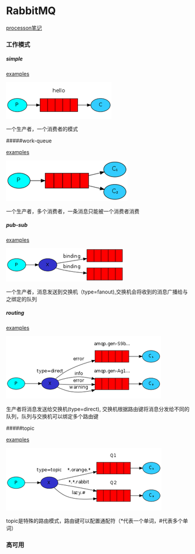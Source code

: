# RabbitMQ

[processon笔记](https://www.processon.com/view/link/62d603317d9c0858545891ae)

### 工作模式

##### simple

[examples](https://github.com/liu149/rabbitmq-examples/tree/main/src/main/java/com/example/rabbitmq/simple)

![simple](https://github.com/liu149/rabbitmq-examples/blob/main/src/main/resources/static/simple.png?raw=true)



一个生产者，一个消费者的模式



#####work-queue

[examples](https://github.com/liu149/rabbitmq-examples/tree/main/src/main/java/com/example/rabbitmq/workQueue)

![workqueue](https://github.com/liu149/rabbitmq-examples/blob/main/src/main/resources/static/work-queue.png?raw=true)

一个生产者，多个消费者，一条消息只能被一个消费者消费



##### pub-sub

[examples](https://github.com/liu149/rabbitmq-examples/tree/main/src/main/java/com/example/rabbitmq/pubSub)

![pubSub](https://github.com/liu149/rabbitmq-examples/blob/main/src/main/resources/static/pub-sub.png?raw=true)

一个生产者，消息发送到交换机（type=fanout),交换机会将收到的消息广播给与之绑定的队列



##### routing

[examples](https://github.com/liu149/rabbitmq-examples/tree/main/src/main/java/com/example/rabbitmq/routing)

![routing](https://github.com/liu149/rabbitmq-examples/blob/main/src/main/resources/static/routing.png?raw=true)

生产者将消息发送给交换机(type=direct), 交换机根据路由键将消息分发给不同的队列，队列与交换机可以绑定多个路由键



#####topic

[examples](https://github.com/liu149/rabbitmq-examples/tree/main/src/main/java/com/example/rabbitmq/topic)

![topic](https://github.com/liu149/rabbitmq-examples/blob/main/src/main/resources/static/topic.png?raw=true)

topic是特殊的路由模式，路由键可以配置通配符（*代表一个单词，#代表多个单词）





### 高可用












